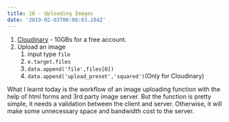 ```yaml
---
title: 18 - Uploading Images
date: '2019-02-03T00:00:03.284Z'
---
```


1. [Cloudinary](https://cloudinary.com/) - 10GBs for a free account.
2. Upload an image
   1. input type `file`
   2. `e.target.files`
   3. `data.append('file',files[0])`
   4. `data.append('upload_preset','squared')`(Only for Cloudinary)

What I learnt today is the workflow of an image uploading function with the help of html forms and 3rd party image server. But the function is pretty simple, it needs a validation between the client and server. Otherwise, it will make some unnecessary space and bandwidth cost to the server.
